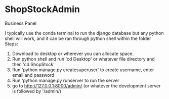 # ShopStockAdmin
Business Panel


I typically use the conda terminal to run the django database but any python shell will work, and it can be ran through python shell within the folder 
Steps:
1. Download to desktop or wherever you can allocate space.
2. Run python shell and run 'cd Desktop' or whatever file directory and then 'cd ShopStock'
3. Run 'python manage.py createsuperuser' to create username, enter email and password 
4. Run 'python manage.py runserver to run the server 
5. go to http://127.0.0.1:8000/admin/ (or whatever the development server is followed by '/admin/)
